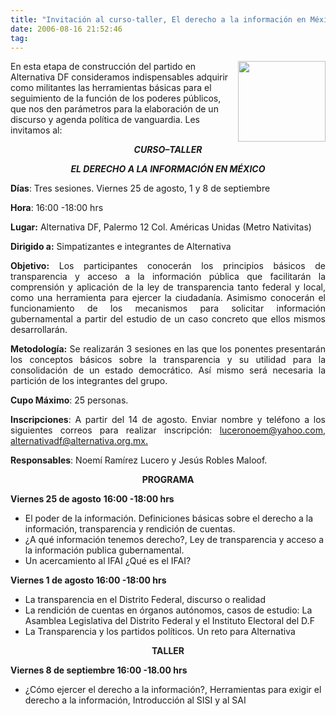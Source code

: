 ```yaml
---
title: "Invitación al curso-taller, El derecho a la información en México, de Alternativa."
date: 2006-08-16 21:52:46
tag: 
---
```

<a target="_blank" href="http://www.alternativa.org.mx"><img width="140" height="129" align="right" src="http://www.damog.net/files/misc/logo-alternativa.png"/></a>En esta etapa de construcción del partido en Alternativa DF consideramos indispensables adquirir como militantes las herramientas básicas para el seguimiento de la función de los poderes públicos, que nos den parámetros para la elaboración de un discurso y agenda política de vanguardia. Les invitamos al:<p align="center"><em><strong>CURSO–TALLER</strong></em></p>
<p align="center"><em><strong>EL DERECHO A LA INFORMACIÓN EN MÉXICO</strong></em></p>
<p><strong>Días</strong>: Tres sesiones. Viernes 25 de agosto, 1 y 8 de septiembre</p>
<p><strong>Hora</strong>: 16:00 -18:00 hrs</p>
<p><strong>Lugar:</strong> Alternativa DF, Palermo 12 Col. Américas Unidas (Metro Nativitas)</p>
<p><strong>Dirigido a:</strong> Simpatizantes e integrantes de Alternativa</p>
<p align="justify"><strong>Objetivo:</strong> Los participantes conocerán los principios básicos de transparencia y acceso a la información pública que facilitarán la comprensión y aplicación de la ley de transparencia tanto federal y local, como una herramienta para ejercer la ciudadanía. Asimismo conocerán el funcionamiento de los mecanismos para solicitar información gubernamental a partir del estudio de un caso concreto que ellos mismos desarrollarán.</p>
<p align="justify"><strong>Metodología:</strong> Se realizarán 3 sesiones en las que los ponentes presentarán los conceptos básicos sobre la transparencia y su utilidad para la consolidación de un estado democrático. Así mismo será necesaria la partición de los integrantes del grupo.</p>
<p align="justify"><strong>Cupo Máximo</strong>: 25 personas.</p>
<p align="justify"><strong>Inscripciones</strong>: A partir del 14 de agosto. Enviar nombre y teléfono a los siguientes correos para realizar inscripción: <a target="_blank" href="mailto:luceronoem@yahoo.com">luceronoem@yahoo.com</a>, <a target="_blank" href="mailto:alternativadf@alternativa.org.mx">alternativadf@alternativa.org.mx.</a></p>
<p align="justify"><strong>Responsables</strong>: Noemí Ramírez Lucero y Jesús Robles Maloof.</p>
<p align="center"><strong>PROGRAMA</strong></p>
<p><strong>Viernes 25 de agosto</strong>
<strong>16:00 -18:00 hrs</strong>
</p>
<ul>
<li>El 	poder de la información. Definiciones básicas sobre el 	derecho a la información, transparencia y rendición de 	cuentas.</li>
<li>¿A 	qué información tenemos derecho?, Ley de transparencia 	y acceso a la información publica gubernamental. </li>
<li>Un 	acercamiento al IFAI ¿Qué es el IFAI?</li>
</ul>
<strong>Viernes 1 de agosto
16:00 -18:00 hrs</strong><ul>
<li>La 	transparencia en el Distrito Federal, discurso o realidad</li>
<li>La 	rendición de cuentas en órganos autónomos, 	casos de estudio: La Asamblea Legislativa del Distrito Federal y el 	Instituto Electoral del D.F</li>
<li>La 	Transparencia y los partidos políticos. Un reto para 	Alternativa</li>
</ul>
<p align="center"><strong>TALLER</strong></p>
<p><strong>Viernes 8 de septiembre
16:00 -18.00 hrs</strong>
</p>
<ul>
<li>¿Cómo 	ejercer el derecho a la información?, Herramientas para 	exigir el derecho a la información, Introducción al 	SISI y al SAI</li>
</ul>
